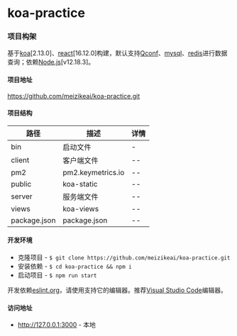 # koa-practice

### 项目构架

基于[koa](https://koajs.com)[2.13.0]、[react](https://reactjs.org)[16.12.0]构建，默认支持[Qconf](https://github.com/Qihoo360/QConf)、[mysql](https://www.npmjs.com/package/mysql)、[redis](https://www.npmjs.com/package/redis)进行数据查询；依赖[Node.js](https://nodejs.org)[v12.18.3]。

#### 项目地址

https://github.com/meizikeai/koa-practice.git

#### 项目结构

| 路径         | 描述              | 详情 |
| ------------ | ----------------- | ---- |
| bin          | 启动文件          | -    |
| client       | 客户端文件        | --   |
| pm2          | pm2.keymetrics.io | --   |
| public       | koa-static        | --   |
| server       | 服务端文件        | --   |
| views        | koa-views         | --   |
| package.json | package.json      | --   |

#### 开发环境

- 克隆项目 - `$ git clone https://github.com/meizikeai/koa-practice.git`
- 安装依赖 - `$ cd koa-practice && npm i`
- 启动项目 - `$ npm run start`

开发依赖[eslint.org](https://eslint.org)，请使用支持它的编辑器。推荐[Visual Studio Code](https://code.visualstudio.com)编辑器。

#### 访问地址
  - http://127.0.0.1:3000 - 本地
